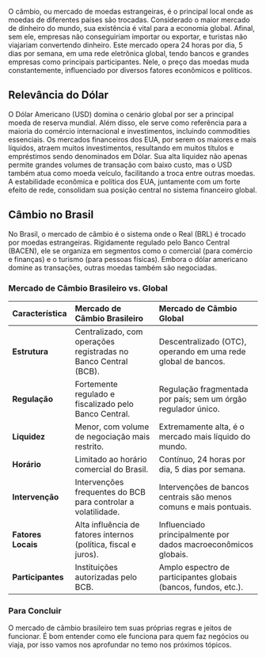 O câmbio, ou mercado de moedas estrangeiras, é o principal local onde as moedas de diferentes países são trocadas. Considerado o maior mercado de dinheiro do mundo, sua existência é vital para a economia global. Afinal, sem ele, empresas não conseguiriam importar ou exportar, e turistas não viajariam convertendo dinheiro. Este mercado opera 24 horas por dia, 5 dias por semana, em uma rede eletrônica global, tendo bancos e grandes empresas como principais participantes. Nele, o preço das moedas muda constantemente, influenciado por diversos fatores econômicos e políticos.

## Relevância do Dólar

O Dólar Americano (USD) domina o cenário global por ser a principal moeda de reserva mundial. Além disso, ele serve como referência para a maioria do comércio internacional e investimentos, incluindo commodities essenciais. Os mercados financeiros dos EUA, por serem os maiores e mais líquidos, atraem muitos investimentos, resultando em muitos títulos e empréstimos sendo denominados em Dólar. Sua alta liquidez não apenas permite grandes volumes de transação com baixo custo, mas o USD também atua como moeda veículo, facilitando a troca entre outras moedas. A estabilidade econômica e política dos EUA, juntamente com um forte efeito de rede, consolidam sua posição central no sistema financeiro global.

## Câmbio no Brasil

No Brasil, o mercado de câmbio é o sistema onde o Real (BRL) é trocado por moedas estrangeiras. Rigidamente regulado pelo Banco Central (BACEN), ele se organiza em segmentos como o comercial (para comércio e finanças) e o turismo (para pessoas físicas). Embora o dólar americano domine as transações, outras moedas também são negociadas. 

### Mercado de Câmbio Brasileiro vs. Global

| Característica | Mercado de Câmbio Brasileiro | Mercado de Câmbio Global |
| :--- | :--- | :--- |
| **Estrutura** | Centralizado, com operações registradas no Banco Central (BCB). | Descentralizado (OTC), operando em uma rede global de bancos. |
| **Regulação** | Fortemente regulado e fiscalizado pelo Banco Central. | Regulação fragmentada por país; sem um órgão regulador único. |
| **Liquidez** | Menor, com volume de negociação mais restrito. | Extremamente alta, é o mercado mais líquido do mundo. |
| **Horário** | Limitado ao horário comercial do Brasil. | Contínuo, 24 horas por dia, 5 dias por semana. |
| **Intervenção** | Intervenções frequentes do BCB para controlar a volatilidade. | Intervenções de bancos centrais são menos comuns e mais pontuais. |
| **Fatores Locais** | Alta influência de fatores internos (política, fiscal e juros). | Influenciado principalmente por dados macroeconômicos globais. |
| **Participantes** | Instituições autorizadas pelo BCB. | Amplo espectro de participantes globais (bancos, fundos, etc.). |

### Para Concluir

O mercado de câmbio brasileiro tem suas próprias regras e jeitos de funcionar. É bom entender como ele funciona para quem faz negócios ou viaja, por isso vamos nos aprofundar no temo nos próximos tópicos.
